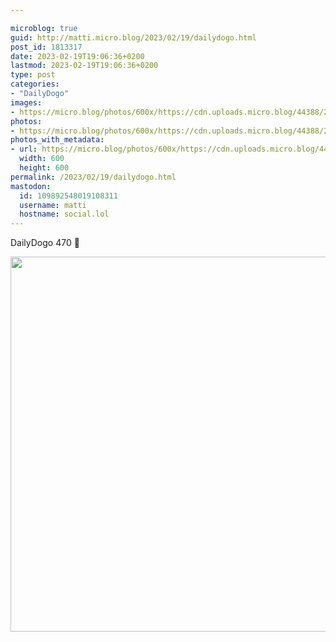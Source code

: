 ```yaml
---

microblog: true
guid: http://matti.micro.blog/2023/02/19/dailydogo.html
post_id: 1813317
date: 2023-02-19T19:06:36+0200
lastmod: 2023-02-19T19:06:36+0200
type: post
categories:
- "DailyDogo"
images:
- https://micro.blog/photos/600x/https://cdn.uploads.micro.blog/44388/2023/aad18e9b37.jpg
photos:
- https://micro.blog/photos/600x/https://cdn.uploads.micro.blog/44388/2023/aad18e9b37.jpg
photos_with_metadata:
- url: https://micro.blog/photos/600x/https://cdn.uploads.micro.blog/44388/2023/aad18e9b37.jpg
  width: 600
  height: 600
permalink: /2023/02/19/dailydogo.html
mastodon:
  id: 109892548019108311
  username: matti
  hostname: social.lol
---
```

DailyDogo 470 🐶

<img src="/media/uploads/2023/aad18e9b37.jpg" width="600" height="600" alt="" />

